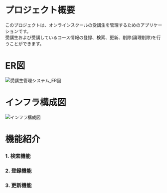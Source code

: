 # プロジェクト概要
このプロジェクトは、オンラインスクールの受講生を管理するためのアプリケーションです。<br>
受講生および受講しているコース情報の登録、検索、更新、削除(論理削除)を行うことができます。

# ER図
![受講生管理システム_ER図](https://github.com/user-attachments/assets/7af64527-e8c5-4593-a5ae-e3af7874b72f)

# インフラ構成図
![インフラ構成図](https://github.com/user-attachments/assets/5965c44e-c33f-4b8c-a69f-b234f11087eb)

# 機能紹介
### 1. 検索機能

### 2. 登録機能

### 3. 更新機能
